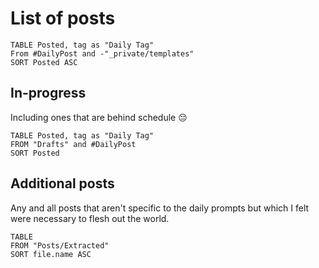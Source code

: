 # List of posts

```dataview
TABLE Posted, tag as "Daily Tag"
From #DailyPost and -"_private/templates"
SORT Posted ASC
```

## In-progress

Including ones that are behind schedule 😔
```dataview
TABLE Posted, tag as "Daily Tag"
FROM "Drafts" and #DailyPost
SORT Posted
```

## Additional posts

Any and all posts that aren't specific to the daily prompts but which I felt were necessary to flesh out the world.
```dataview
TABLE
FROM "Posts/Extracted"
SORT file.name ASC
```
